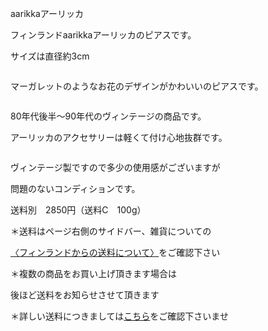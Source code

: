 <link rel="stylesheet" type="text/css" href="/assets/css/styles.css">

aarikkaアーリッカ

フィンランドaarikkaアーリッカのピアスです。

サイズは直径約3cm

<img alt="" src="http://blog.cnobi.jp/v1/blog/user/71e35865e9e62f3f9d70420d6124d2ab/1567597109"/> 

マーガレットのようなお花のデザインがかわいいのピアスです。

<img alt="" src="http://blog.cnobi.jp/v1/blog/user/71e35865e9e62f3f9d70420d6124d2ab/1567597110"/>

80年代後半〜90年代のヴィンテージの商品です。

アーリッカのアクセサリーは軽くて付け心地抜群です。

<img alt="" src="http://blog.cnobi.jp/v1/blog/user/71e35865e9e62f3f9d70420d6124d2ab/1567597111"/> 

ヴィンテージ製ですので多少の使用感がございますが

問題のないコンディションです。

送料別　2850円（送料C　100g）

＊送料はページ右側のサイドバー、雑貨についての

[〈フィンランドからの送料について〉](https://dkzakka.github.io/2005/03/31/雑貨について.html)をご確認下さい

＊複数の商品をお買い上げ頂きます場合は

後ほど送料をお知らせさせて頂きます

＊詳しい送料につきましては[こちら](http://dkzakka.blog.shinobi.jp/Entry/3385/)をご確認下さいませ